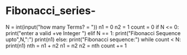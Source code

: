 # Fibonacci_series-
N = int(input("how many Terms? = "))
n1 = 0
n2 = 1
count = 0
if N <= 0:
    print("enter a valid +ve Integer ")
elif N == 1:
    print("Fibonacci Sequence upto",N,":")
    print(n1)
else:
    print("Fibonacci sequence:")
    while count < N:
        print(n1)
        nth = n1 + n2
        n1 = n2
        n2 = nth
        count += 1
